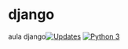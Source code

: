 # django
aula django[![Updates](https://pyup.io/repos/github/juliocesar06/django/shield.svg)](https://pyup.io/repos/github/juliocesar06/django/)
[![Python 3](https://pyup.io/repos/github/juliocesar06/django/python-3-shield.svg)](https://pyup.io/repos/github/juliocesar06/django/)

